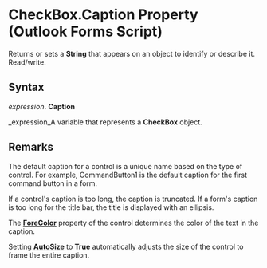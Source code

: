 
# CheckBox.Caption Property (Outlook Forms Script)

Returns or sets a  **String** that appears on an object to identify or describe it. Read/write.


## Syntax

 _expression_. **Caption**

 _expression_A variable that represents a  **CheckBox** object.


## Remarks

The default caption for a control is a unique name based on the type of control. For example, CommandButton1 is the default caption for the first command button in a form.

If a control's caption is too long, the caption is truncated. If a form's caption is too long for the title bar, the title is displayed with an ellipsis.

The  **[ForeColor](5c1f3216-a59f-8d22-5f6f-4c09572ffab9.md)** property of the control determines the color of the text in the caption.

Setting  **[AutoSize](1bbe09ed-bf8e-3126-e756-ddd6035400d8.md)** to **True** automatically adjusts the size of the control to frame the entire caption.

